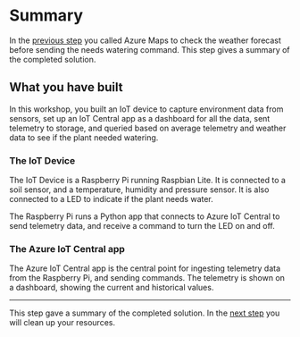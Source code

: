 # Summary

In the [previous step](./CheckWeatherWithAzureMaps.md) you called Azure Maps to check the weather forecast before sending the needs watering command. This step gives a summary of the completed solution.

## What you have built

In this workshop, you built an IoT device to capture environment data from sensors, set up an IoT Central app as a dashboard for all the data, sent telemetry to storage, and queried based on average telemetry and weather data to see if the plant needed watering.

### The IoT Device

The IoT Device is a Raspberry Pi running Raspbian Lite. It is connected to a soil sensor, and a temperature, humidity and pressure sensor. It is also connected to a LED to indicate if the plant needs water.

The Raspberry Pi runs a Python app that connects to Azure IoT Central to send telemetry data, and receive a command to turn the LED on and off.

### The Azure IoT Central app

The Azure IoT Central app is the central point for ingesting telemetry data from the Raspberry Pi, and sending commands. The telemetry is shown on a dashboard, showing the current and historical values.

<hr>

This step gave a summary of the completed solution. In the [next step](./CleanUp.md) you will clean up your resources.
